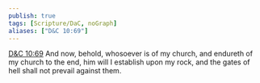 ```yaml
---
publish: true
tags: [Scripture/DaC, noGraph]
aliases: ["D&C 10:69"]
---
```

[D&C 10:69](https://churchofjesuschrist.org/study/scriptures/dc-testament/dc/10?lang=eng&id=p69#p69) And now, behold, whosoever is of my church, and endureth of my church to the end, him will I establish upon my rock, and the gates of hell shall not prevail against them.
